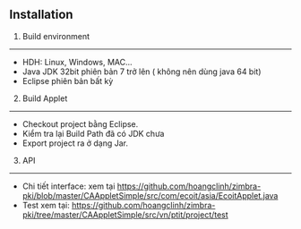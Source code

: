 Installation
-----------------

1. Build environment
--------------------
  * HDH: Linux, Windows, MAC...
  * Java JDK 32bit phiên bản 7 trở lên ( không nên dùng java 64 bit)
  * Eclipse phiên bản bất kỳ
  
2. Build Applet
-------
  * Checkout project bằng Eclipse.
  * Kiểm tra lại Build Path đã có JDK chưa
  * Export project ra ở dạng Jar.

3. API
---------
  * Chi tiết interface: xem tại https://github.com/hoangclinh/zimbra-pki/blob/master/CAAppletSimple/src/com/ecoit/asia/EcoitApplet.java
  * Test xem tại: https://github.com/hoangclinh/zimbra-pki/tree/master/CAAppletSimple/src/vn/ptit/project/test
